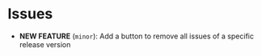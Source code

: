 # Issues
- **NEW FEATURE** (`minor`): Add a button to remove all issues of a specific release version